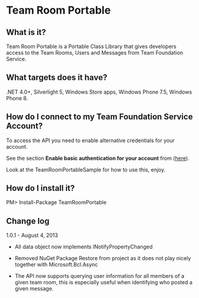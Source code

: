 # Team Room Portable #

## What is it? ##
Team Room Portable is a Portable Class Library that gives developers access to the Team Rooms, Users and Messages from Team Foundation Service.

## What targets does it have? ##
.NET 4.0+, Silverlight 5, Windows Store apps, Windows Phone 7.5, Windows Phone 8.

## How do I connect to my Team Foundation Service Account? ##
To access the API you need to enable alternative credentials for your account.

See the section __Enable basic authentication for your account__ from ([here](http://tfs.visualstudio.com/en-us/learn/use-git-and-xcode-with-tfs.aspx)).

Look at the TeamRoomPortableSample for how to use this, enjoy.

## How do I install it? ##
PM> Install-Package TeamRoomPortable

## Change log ##
1.0.1 - August 4, 2013
 
+	All data object now implements INotifyPropertyChanged

+	Removed NuGet Package Restore from project as it does not play nicely together with Microsoft.Bcl.Async

+	The API now supports querying user information for all members of a given team room, this is especially useful when identifying who posted a given message.
	






















